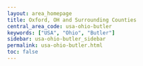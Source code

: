 ```yaml
---
layout: area_homepage
title: Oxford, OH and Surrounding Counties
central_area_code: usa-ohio-butler
keywords: ["USA", "Ohio", "Butler"]
sidebar: usa-ohio-butler_sidebar
permalink: usa-ohio-butler.html
toc: false
---
```


